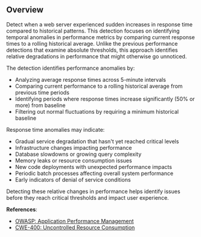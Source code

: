 ## Overview

Detect when a web server experienced sudden increases in response time compared to historical patterns. This detection focuses on identifying temporal anomalies in performance metrics by comparing current response times to a rolling historical average. Unlike the previous performance detections that examine absolute thresholds, this approach identifies relative degradations in performance that might otherwise go unnoticed.

The detection identifies performance anomalies by:
- Analyzing average response times across 5-minute intervals
- Comparing current performance to a rolling historical average from previous time periods
- Identifying periods where response times increase significantly (50% or more) from baseline
- Filtering out normal fluctuations by requiring a minimum historical baseline

Response time anomalies may indicate:
- Gradual service degradation that hasn't yet reached critical levels
- Infrastructure changes impacting performance
- Database slowdowns or growing query complexity
- Memory leaks or resource consumption issues
- New code deployments with unexpected performance impacts
- Periodic batch processes affecting overall system performance
- Early indicators of denial of service conditions

Detecting these relative changes in performance helps identify issues before they reach critical thresholds and impact user experience.

**References**:
- [OWASP: Application Performance Management](https://owasp.org/www-project-web-security-testing-guide/latest/4-Web_Application_Security_Testing/10-Business_Logic_Testing/07-Test_Defenses_Against_Application_Misuse)
- [CWE-400: Uncontrolled Resource Consumption](https://cwe.mitre.org/data/definitions/400.html)